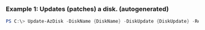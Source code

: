 ### Example 1: Updates (patches) a disk. (autogenerated)
```powershell
PS C:\> Update-AzDisk -DiskName {DiskName} -DiskUpdate {DiskUpdate} -ResourceGroupName MyResourceGroup

```


